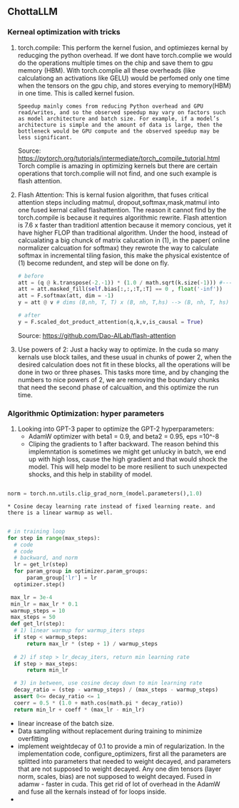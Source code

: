 
## ChottaLLM 


###  Kerneal optimization with tricks
1) torch.compile: This perform the kernel fusion, and optimiezes kernal by reducging the python overhead. If we dont have torch.complie we would do the operations multiple times on the chip and save them to gpu memory (HBM). With torch.complie all these overheads (like calculationg an activations like GELU) would be perfomed only one time when the tensors on the gpu chip, and stores everying to memory(HBM) in one time. This is called kernel fusion. 
   
   ```
   Speedup mainly comes from reducing Python overhead and GPU read/writes, and so the observed speedup may vary on factors such as model architecture and batch size. For example, if a model’s architecture is simple and the amount of data is large, then the bottleneck would be GPU compute and the observed speedup may be less significant.
   
   ```
   Source: https://pytorch.org/tutorials/intermediate/torch_compile_tutorial.html
Torch complie is amazing in optimizing kernels but there are certain operations that torch.complie will not find, and one such example is flash attention. 

2) Flash Attention: This is kernal fusion algorithm, that fuses critical attention steps including matmul, dropout,softmax,mask,matmul into one fused kernal called flashattention. The reason it cannot find by the torch.compile is because it requires algorithmic rewrite. Flash attention is 7.6 x faster than traditionl attention because it memory concious, yet it have higher FLOP than traditional algorithm. Under the hood, instead of calcualating a big chunck of matrix calucation in (1), in the paper( online normalizer calcuation for softmax) they rewrote the way to calculate softmax in incremental tiling fasion, this make the physical existentce of (1) become redundent, and step will be done on fly. 
   ```python 
   # before 
   att = (q @ k.transpose(-2.-1)) * (1.0 / math.sqrt(k.size(-1))) #--->(1) 
   att = att.masked_fill(self.bias[:,:,:T,:T] == 0 , float('-inf'))
   att = F.softmax(att, dim = -1)
   y = att @ v # dims (B,nh, T, T) x (B, nh, T,hs) --> (B, nh, T, hs)

   # after
   y = F.scaled_dot_product_attention(q,k,v,is_causal = True)
   
   ```
   Source: https://github.com/Dao-AILab/flash-attention

3) Use powers of 2: Just a hacky way to optimize. In the cuda so many kernals use block tailes, and these usual in chunks of power 2, when the desired calculation does not fit in these blocks, all the operations will be done in two or three phases. This tasks more time, and by changing the numbers to nice powers of 2, we are removing the boundary chunks that need the second phase of calcualtion, and this optimize the run time. 

### Algorithmic Optimization: hyper parameters
1) Looking into GPT-3 paper to optimize the GPT-2 hyperparameters:
   * AdamW optimizer with beta1 = 0.9, and beta2 = 0.95, eps =10^-8
   * Cliping the gradients to 1 after backward. The reason behind this implemntation is sometimes we might get unlucky in batch, we end up with high loss, cause the high gradient and that would shock the model. This will help model to be more resilient to such unexpected shocks, and this help in stability of model.

  ```python

  norm = torch.nn.utils.clip_grad_norm_(model.parameters(),1.0)

  ```
    * Cosine decay learning rate instead of fixed learning reate. and there is a linear warmup as well.
  ```python

  # in training loop
  for step in range(max_steps):
    # code 
    # code
    # backward, and norm
    lr = get_lr(step)
    for param_group in optimizer.param_groups:
        param_group['lr'] = lr  
    optimizer.step()

   max_lr = 3e-4
   min_lr = max_lr * 0.1
   warmup_steps = 10
   max_steps = 50
   def get_lr(step):
    # 1) linear warmup for warmup_iters steps
    if step < warmup_steps:
        return max_lr * (step + 1) / warmup_steps
    
    # 2) if step > lr_decay_iters, return min learning rate
    if step > max_steps:
        return min_lr

    # 3) in between, use cosine decay down to min learning rate
    decay_ratio = (step - warmup_steps) / (max_steps - warmup_steps)
    assert 0<= decay_ratio <= 1
    coerr = 0.5 * (1.0 + math.cos(math.pi * decay_ratio))
    return min_lr + coeff * (max_lr - min_lr)
  ```
  * linear increase of the batch size. 
  * Data sampling without replacement during training to minimize overfitting
  * implement weightdecay of 0.1 to provide a min of regularization. In the implementation code, configure_optimizers, first all the parameters are splitted into parameters that needed to weight decayed, and parameters that are not supposed to weight decayed. Any one dim tensors (layer norm, scales, bias) are not supposed to weight decayed. Fused in adamw - faster in cuda. This get rid of lot of overhead in the AdamW and fuse all the kernals instead of for loops inside.
* 